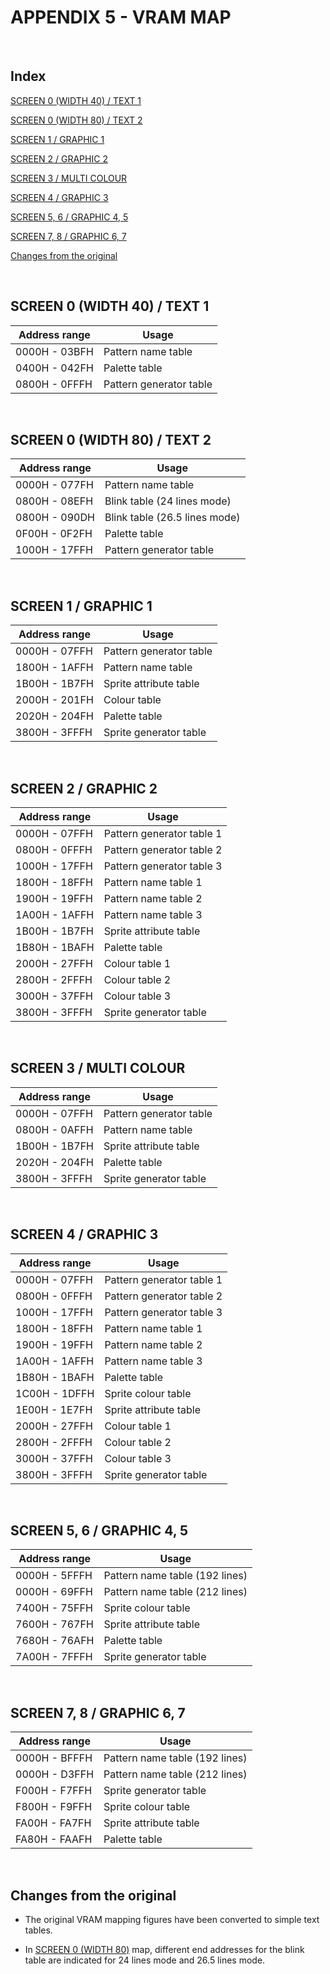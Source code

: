 # APPENDIX 5 - VRAM MAP


<p>&nbsp;</p>

## Index

[SCREEN 0 (WIDTH 40) / TEXT 1](#screen-0-width-40--text-1)

[SCREEN 0 (WIDTH 80) / TEXT 2](#screen-0-width-80--text-2)

[SCREEN 1 / GRAPHIC 1](#screen-1--graphic-1)

[SCREEN 2 / GRAPHIC 2](#screen-2--graphic-2)

[SCREEN 3 / MULTI COLOUR](#screen-3--multi-colour)

[SCREEN 4 / GRAPHIC 3](#screen-4--graphic-3)

[SCREEN 5, 6 / GRAPHIC 4, 5](#screen-5-6--graphic-4-5)

[SCREEN 7, 8 / GRAPHIC 6, 7](#screen-7-8--graphic-6-7)

[Changes from the original](#changes-from-the-original)


<p>&nbsp;</p>

## SCREEN 0 (WIDTH 40) / TEXT 1

| Address range | Usage |
| --- | --- |
| 0000H - 03BFH | Pattern name table |
| 0400H - 042FH | Palette table |
| 0800H - 0FFFH | Pattern generator table |


<p>&nbsp;</p>

## SCREEN 0 (WIDTH 80) / TEXT 2

| Address range | Usage |
| --- | --- |
| 0000H - 077FH | Pattern name table |
| 0800H - 08EFH | Blink table (24 lines mode) |
| 0800H - 090DH | Blink table (26.5 lines mode) |
| 0F00H - 0F2FH | Palette table |
| 1000H - 17FFH | Pattern generator table |


<p>&nbsp;</p>

## SCREEN 1 / GRAPHIC 1

| Address range | Usage |
| --- | --- |
| 0000H - 07FFH | Pattern generator table |
| 1800H - 1AFFH | Pattern name table |
| 1B00H - 1B7FH | Sprite attribute table |
| 2000H - 201FH | Colour table |
| 2020H - 204FH | Palette table |
| 3800H - 3FFFH | Sprite generator table |


<p>&nbsp;</p>

## SCREEN 2 / GRAPHIC 2

| Address range | Usage |
| --- | --- |
| 0000H - 07FFH | Pattern generator table 1 |
| 0800H - 0FFFH | Pattern generator table 2 |
| 1000H - 17FFH | Pattern generator table 3 |
| 1800H - 18FFH | Pattern name table 1 |
| 1900H - 19FFH | Pattern name table 2 |
| 1A00H - 1AFFH | Pattern name table 3 |
| 1B00H - 1B7FH | Sprite attribute table |
| 1B80H - 1BAFH | Palette table |
| 2000H - 27FFH | Colour table 1 |
| 2800H - 2FFFH | Colour table 2 |
| 3000H - 37FFH | Colour table 3 |
| 3800H - 3FFFH | Sprite generator table |


<p>&nbsp;</p>

## SCREEN 3 / MULTI COLOUR

| Address range | Usage |
| --- | --- |
| 0000H - 07FFH | Pattern generator table |
| 0800H - 0AFFH | Pattern name table |
| 1B00H - 1B7FH | Sprite attribute table |
| 2020H - 204FH | Palette table |
| 3800H - 3FFFH | Sprite generator table |


<p>&nbsp;</p>

## SCREEN 4 / GRAPHIC 3

| Address range | Usage |
| --- | --- |
| 0000H - 07FFH | Pattern generator table 1 |
| 0800H - 0FFFH | Pattern generator table 2 |
| 1000H - 17FFH | Pattern generator table 3 |
| 1800H - 18FFH | Pattern name table 1 |
| 1900H - 19FFH | Pattern name table 2 |
| 1A00H - 1AFFH | Pattern name table 3 |
| 1B80H - 1BAFH | Palette table |
| 1C00H - 1DFFH | Sprite colour table |
| 1E00H - 1E7FH | Sprite attribute table |
| 2000H - 27FFH | Colour table 1 |
| 2800H - 2FFFH | Colour table 2 |
| 3000H - 37FFH | Colour table 3 |
| 3800H - 3FFFH | Sprite generator table |


<p>&nbsp;</p>

## SCREEN 5, 6 / GRAPHIC 4, 5

| Address range | Usage |
| --- | --- |
| 0000H - 5FFFH | Pattern name table (192 lines) |
| 0000H - 69FFH | Pattern name table (212 lines) |
| 7400H - 75FFH | Sprite colour table |
| 7600H - 767FH | Sprite attribute table |
| 7680H - 76AFH | Palette table |
| 7A00H - 7FFFH | Sprite generator table |


<p>&nbsp;</p>

## SCREEN 7, 8 / GRAPHIC 6, 7

| Address range | Usage |
| --- | --- |
| 0000H - BFFFH | Pattern name table (192 lines) |
| 0000H - D3FFH | Pattern name table (212 lines) |
| F000H - F7FFH | Sprite generator table |
| F800H - F9FFH | Sprite colour table |
| FA00H - FA7FH | Sprite attribute table |
| FA80H - FAAFH | Palette table |


<p>&nbsp;</p>

## Changes from the original

- The original VRAM mapping figures have been converted to simple text tables.

- In [SCREEN 0 (WIDTH 80)](#screen-0-width-80--text-2) map, different end addresses for the blink table are indicated for 24 lines mode and 26.5 lines mode.
